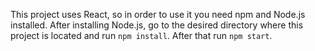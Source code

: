 This project uses React, so in order to use it you need npm and Node.js installed.
After installing Node.js, go to the desired directory where this project is located and run `npm install`.
After that run `npm start`.
